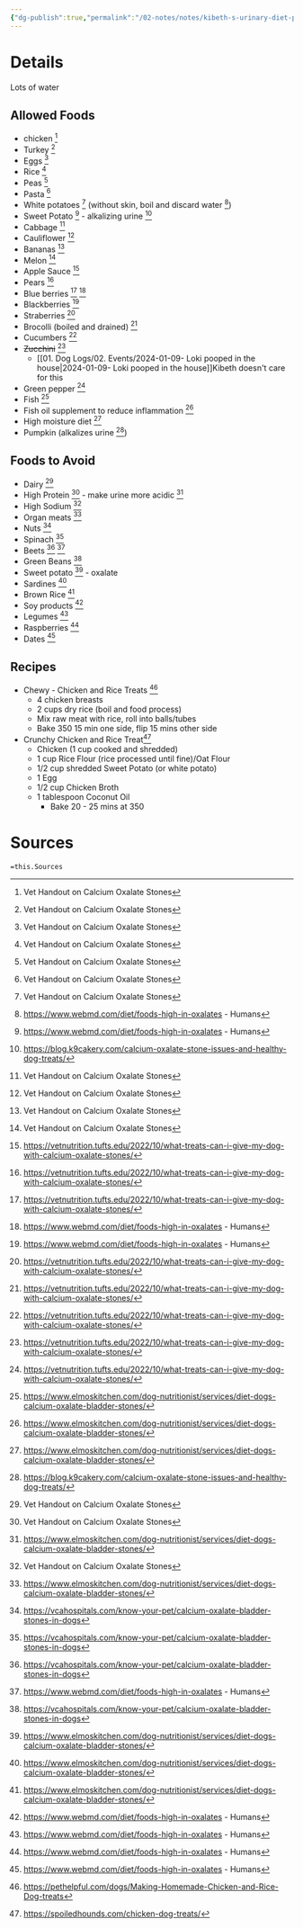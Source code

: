 ```yaml
---
{"dg-publish":true,"permalink":"/02-notes/notes/kibeth-s-urinary-diet-plan/","tags":["Note","Doggos/Health"],"noteIcon":"","created":"2023-12-20T14:34:15.000-04:00","updated":"2024-08-11T20:27:48.357-03:00"}
---
```


# Details
Lots of water

## Allowed Foods
- chicken [^3] 
- Turkey [^3] 
- Eggs [^3] 
- Rice [^3] 
- Peas [^3] 
- Pasta [^3] 
- White potatoes  [^3]  (without skin, boil and discard water [^7])
- Sweet Potato [^7] - alkalizing urine [^8] 
- Cabbage  [^3] 
- Cauliflower [^3] 
- Bananas  [^3] 
- Melon [^3] 
- Apple Sauce  [^5]
- Pears  [^5]
- Blue berries  [^5] [^7] 
- Blackberries [^7] 
- Straberries  [^5]
- Brocolli (boiled and drained)  [^5]
- Cucumbers  [^5]
- ~~Zucchini~~  [^5]
	- [[01. Dog Logs/02. Events/2024-01-09- Loki pooped in the house\|2024-01-09- Loki pooped in the house]]Kibeth doesn't care for this
- Green pepper  [^5]
- Fish [^6] 
- Fish oil supplement to reduce inflammation [^6] 
- High moisture diet [^6] 
- Pumpkin (alkalizes urine [^8]) 

## Foods to Avoid
- Dairy [^3] 
- High Protein  [^3] - make urine more acidic [^6] 
- High Sodium  [^3] 
- Organ meats [^6] 
- Nuts [^4]
- Spinach [^4]
- Beets [^4] [^7] 
- Green Beans [^4]
- Sweet potato [^6] - oxalate
- Sardines [^6] 
- Brown Rice [^6] 
- Soy products [^7]
- Legumes [^7] 
- Raspberries [^7] 
- Dates [^7] 

## Recipes
- Chewy - Chicken and Rice Treats [^1]
	- 4 chicken breasts
	- 2 cups dry rice (boil and food process)
	- Mix raw meat with rice, roll into balls/tubes
	- Bake 350 15 min one side, flip 15 mins other side
- Crunchy Chicken and Rice Treat[^2] 
	- Chicken (1 cup cooked and shredded)
	- 1 cup Rice Flour (rice processed until fine)/Oat Flour
	- 1/2 cup shredded Sweet Potato (or white potato)
	- 1 Egg
	- 1/2 cup Chicken Broth
	- 1 tablespoon Coconut Oil
		- Bake 20 - 25 mins at 350


# Sources
`=this.Sources`
[^1]: https://pethelpful.com/dogs/Making-Homemade-Chicken-and-Rice-Dog-treats 
[^2]: https://spoiledhounds.com/chicken-dog-treats/ 
[^3]: Vet Handout on Calcium Oxalate Stones
[^4]: https://vcahospitals.com/know-your-pet/calcium-oxalate-bladder-stones-in-dogs
[^5]: https://vetnutrition.tufts.edu/2022/10/what-treats-can-i-give-my-dog-with-calcium-oxalate-stones/
[^6]: https://www.elmoskitchen.com/dog-nutritionist/services/diet-dogs-calcium-oxalate-bladder-stones/
[^7]: https://www.webmd.com/diet/foods-high-in-oxalates - Humans
[^8]: https://blog.k9cakery.com/calcium-oxalate-stone-issues-and-healthy-dog-treats/